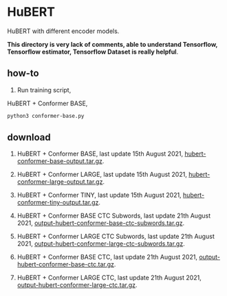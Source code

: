 # HuBERT

HuBERT with different encoder models.

**This directory is very lack of comments, able to understand Tensorflow, Tensorflow estimator, Tensorflow Dataset is really helpful**.

## how-to

1. Run training script, 

HuBERT + Conformer BASE,

```bash
python3 conformer-base.py
```

## download

1. HuBERT + Conformer BASE, last update 15th August 2021, [hubert-conformer-base-output.tar.gz](https://f000.backblazeb2.com/file/malaya-speech-model/pretrained/hubert-conformer-base-output.tar.gz).

2. HuBERT + Conformer LARGE, last update 15th August 2021, [hubert-conformer-large-output.tar.gz](https://f000.backblazeb2.com/file/malaya-speech-model/pretrained/hubert-conformer-large-output.tar.gz).

3. HuBERT + Conformer TINY, last update 15th August 2021, [hubert-conformer-tiny-output.tar.gz](https://f000.backblazeb2.com/file/malaya-speech-model/pretrained/hubert-conformer-large-output.tar.gz).

4. HuBERT + Conformer BASE CTC Subwords, last update 21th August 2021, [output-hubert-conformer-base-ctc-subwords.tar.gz](https://f000.backblazeb2.com/file/malaya-speech-model/pretrained/output-hubert-conformer-base-ctc-subwords.tar.gz).

6. HuBERT + Conformer LARGE CTC Subwords, last update 21th August 2021, [output-hubert-conformer-large-ctc-subwords.tar.gz](https://f000.backblazeb2.com/file/malaya-speech-model/pretrained/output-hubert-conformer-large-ctc-subwords.tar.gz).

6. HuBERT + Conformer BASE CTC, last update 21th August 2021, [output-hubert-conformer-base-ctc.tar.gz](https://f000.backblazeb2.com/file/malaya-speech-model/pretrained/output-hubert-conformer-base-ctc.tar.gz).

7. HuBERT + Conformer LARGE CTC, last update 21th August 2021, [output-hubert-conformer-large-ctc.tar.gz](https://f000.backblazeb2.com/file/malaya-speech-model/pretrained/output-hubert-conformer-large-ctc.tar.gz).